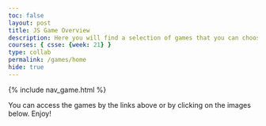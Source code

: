 ```yaml
---
toc: false
layout: post
title: JS Game Overview
description: Here you will find a selection of games that you can choose from. The games are in order of what I have worked on throughout my computer science career. I have either helped in creating these games or in some cases have changed styling (snake).
courses: { csse: {week: 21} }
type: collab
permalink: /games/home
hide: true
---
```


{% include nav_game.html %}

You can access the games by the links above or by clicking on the images below. Enjoy!
